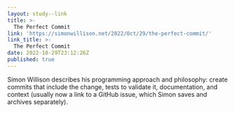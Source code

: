 ```yaml
---
layout: study--link
title: >-
  The Perfect Commit
link: 'https://simonwillison.net/2022/Oct/29/the-perfect-commit/'
link_title: >-
  The Perfect Commit
date: 2022-10-29T23:12:26Z
published: true
---
```

Simon Willison describes his programming approach and philosophy: create commits that include the change, tests to validate it, documentation, and context (usually now a link to a GitHub issue, which Simon saves and archives separately).
